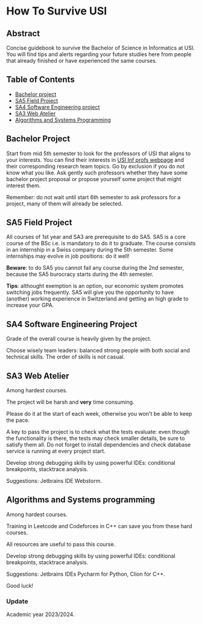 # How To Survive USI

## Abstract

Concise guidebook to survive the Bachelor of Science in Informatics at USI.
You will find tips and alerts regarding your future studies here from people
that already finished or have experienced the same courses.

## Table of Contents
- [Bachelor project](#bachelor-project)
- [SA5 Field Project](#sa5-field-project)
- [SA4 Software Engineering project](#sa4-software-engineering-project)
- [SA3 Web Atelier](#sa3-web-atelier)
- [Algorithms and Systems Programming](#algorithms-and-systems-programming)

## Bachelor Project

Start from mid 5th semester to look for the professors of USI that aligns to
your interests. 
You can find their interests in 
[USI Inf profs webpage](https://search.usi.ch/en/faculties/3/faculty-of-informatics/people)
and their corresponding research team topics.
Go by exclusion if you do not know what you like.
Ask gently such professors whether they have some bachelor project proposal 
or propose yourself some project that might interest them.

Remember: do not wait until start 6th semester to ask professors for a project,
many of them will already be selected.

## SA5 Field Project

All courses of 1st year and SA3 are prerequisite to do SA5.
SA5 is a core course of the BSc i.e. is mandatory to do it to graduate.
The course consists in an internship in a Swiss company during the 5th semester.
Some internships may evolve in job positions: do it well! 

**Beware**: to do SA5 you cannot fail any course during the 2nd semester, 
because the SA5 burocracy starts during the 4th semester.

**Tips**: althought exemption is an option, 
our economic system promotes switching jobs frequently.
SA5 will give you the opportunity to have (another) working experience 
in Switzerland and getting an high grade to increase your GPA. 

## SA4 Software Engineering Project

Grade of the overall course is heavily given by the project.

Choose wisely team leaders: 
balanced strong people with both social and technical skills.
The order of skills is not casual.

## SA3 Web Atelier

Among hardest courses.

The project will be harsh and **very** time consuming.

Please do it at the start of each week, 
otherwise you won't be able to keep the pace.

A key to pass the project is to check what the tests evaluate:
even though the functionality is there, the tests may check smaller details,
be sure to satisfy them all.
Do not forget to install dependencies and check database service is running 
at every project start.

Develop strong debugging skills by using powerful IDEs: 
conditional breakpoints, stacktrace analysis.

Suggestions: Jetbrains IDE Webstorm.

## Algorithms and Systems programming

Among hardest courses.

Training in Leetcode and Codeforces in C++ can save you from these hard courses.

All resources are useful to pass this course.

Develop strong debugging skills by using powerful IDEs: 
conditional breakpoints, stacktrace analysis.

Suggestions: Jetbrains IDEs Pycharm for Python, Clion for C++.

Good luck!

### Update

Academic year 2023/2024.
